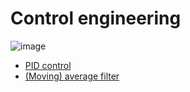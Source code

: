 # Control engineering
![image](https://user-images.githubusercontent.com/67142421/153821714-8cb82b11-00ac-40b0-a052-9f99c9e8c937.png)

* [PID control](https://github.com/vacu9708/Control-engineering/tree/main/PID%20control)
* [(Moving) average filter](https://github.com/vacu9708/Control-engineering/tree/main/(Moving)%20average%20filter)
